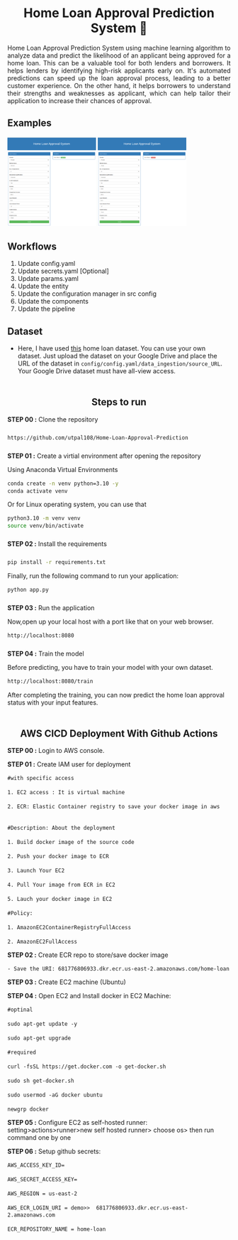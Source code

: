 # <div align='center'>Home Loan Approval Prediction System 🚀</div>

<div style="text-align: justify;">
Home Loan Approval Prediction System using machine learning algorithm to analyze data and predict the likelihood of an applicant being approved for a home loan. This can be a valuable tool for both lenders and borrowers. It helps lenders by identifying high-risk applicants early on. It's automated predictions can speed up the loan approval process, leading to a better customer experience. On the other hand, it helps borrowers to understand their strengths and weaknesses as applicant, which can help tailor their application to increase their chances of approval.</div>

## Examples

<img src="examples/example_01.png" width="200">
<img src="examples/example_02.png" width="200">


## Workflows

1. Update config.yaml
2. Update secrets.yaml [Optional]
3. Update params.yaml
4. Update the entity
5. Update the configuration manager in src config
6. Update the components
7. Update the pipeline


## Dataset

* Here, I have used [this](https://drive.google.com/file/d/1_2PM1emVVVMgnzbjdoUDp-0dlJVaupjf/view?usp=sharing) home loan dataset. You can use your own dataset. Just upload the dataset on your Google Drive and place the URL of the dataset in `config/config.yaml/data_ingestion/source_URL`. Your Google Drive dataset must have all-view access.



## <div style="padding-top: 20px" align="center"> Steps to run </div>

<div style="padding-bottom:10px"><b>STEP 00 :</b> Clone the repository</div>

```bash
https://github.com/utpal108/Home-Loan-Approval-Prediction
```
<div style="padding-top:10px"><b>STEP 01 :</b> Create a virtial environment after opening the repository</div>

Using Anaconda Virtual Environments

```bash
conda create -n venv python=3.10 -y
conda activate venv
```
Or for Linux operating system, you can use that

```bash
python3.10 -m venv venv
source venv/bin/activate
```

<div style="padding-top:10px; padding-bottom:10px"><b>STEP 02 :</b> Install the requirements</div>

```bash
pip install -r requirements.txt
```

Finally, run the following command to run your application:
```bash
python app.py
```

<div style="padding-top:10px"><b>STEP 03 :</b> Run the application</div>

Now,open up your local host with a port like that on your web browser.
```bash
http://localhost:8080
```
<div style="padding-top:10px"><b>STEP 04 :</b> Train the model</div>

Before predicting, you have to train your model with your own dataset.
```bash
http://localhost:8080/train
```
After completing the training, you can now predict the home loan approval status with your input features.


## <div style="padding-top: 20px" align="center"> AWS CICD Deployment With Github Actions </div>


**STEP 00 :** Login to AWS console.

**STEP 01 :** Create IAM user for deployment

	#with specific access

	1. EC2 access : It is virtual machine

	2. ECR: Elastic Container registry to save your docker image in aws


	#Description: About the deployment

	1. Build docker image of the source code

	2. Push your docker image to ECR

	3. Launch Your EC2 

	4. Pull Your image from ECR in EC2

	5. Lauch your docker image in EC2

	#Policy:

	1. AmazonEC2ContainerRegistryFullAccess

	2. AmazonEC2FullAccess

	
**STEP 02 :** Create ECR repo to store/save docker image

    - Save the URI: 681776806933.dkr.ecr.us-east-2.amazonaws.com/home-loan

	
**STEP 03 :** Create EC2 machine (Ubuntu) 

**STEP 04 :** Open EC2 and Install docker in EC2 Machine:
	
	
	#optinal

	sudo apt-get update -y

	sudo apt-get upgrade
	
	#required

	curl -fsSL https://get.docker.com -o get-docker.sh

	sudo sh get-docker.sh

	sudo usermod -aG docker ubuntu

	newgrp docker
	
**STEP 05 :** Configure EC2 as self-hosted runner:
    setting>actions>runner>new self hosted runner> choose os> then run command one by one

**STEP 06 :** Setup github secrets:

    AWS_ACCESS_KEY_ID=

    AWS_SECRET_ACCESS_KEY=

    AWS_REGION = us-east-2

    AWS_ECR_LOGIN_URI = demo>>  681776806933.dkr.ecr.us-east-2.amazonaws.com

    ECR_REPOSITORY_NAME = home-loan